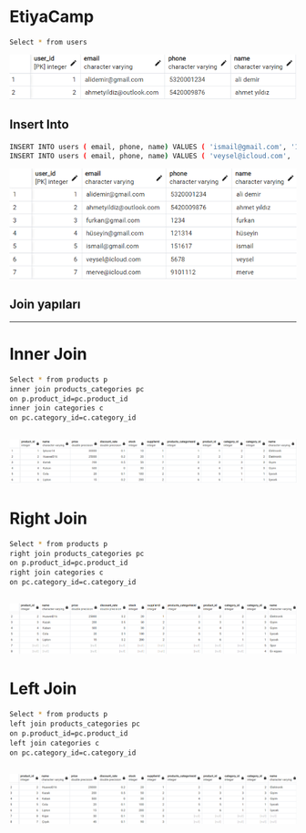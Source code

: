 # EtiyaCamp

```sh
Select * from users
```
![](image/users.png)

## Insert Into
```sh
INSERT INTO users ( email, phone, name) VALUES ( 'ismail@gmail.com', '151617', 'ismail');
INSERT INTO users ( email, phone, name) VALUES ( 'veysel@icloud.com', '5678', 'veysel');
```
![](image/insertusers.png)

## Join yapıları
---

# Inner Join
```sh
Select * from products p
inner join products_categories pc
on p.product_id=pc.product_id
inner join categories c
on pc.category_id=c.category_id
```
![](image/innerjoin.png)
---

# Right Join
```sh
Select * from products p
right join products_categories pc
on p.product_id=pc.product_id
right join categories c
on pc.category_id=c.category_id
```
![](image/rightjoin.png)
---
##
# Left Join
```sh
Select * from products p
left join products_categories pc
on p.product_id=pc.product_id
left join categories c
on pc.category_id=c.category_id
```
![](image/leftjoin.png)
---


